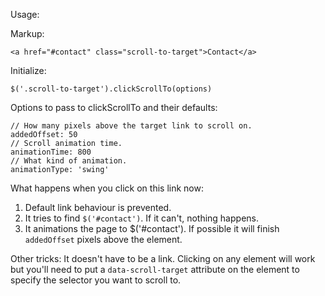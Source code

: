 Usage:

Markup:
```
<a href="#contact" class="scroll-to-target">Contact</a>
```
Initialize:
```
$('.scroll-to-target').clickScrollTo(options) 
```
Options to pass to clickScrollTo and their defaults:
```
// How many pixels above the target link to scroll on.
addedOffset: 50
// Scroll animation time.
animationTime: 800
// What kind of animation.
animationType: 'swing'
```

What happens when you click on this link now:
1. Default link behaviour is prevented.
2. It tries to find `$('#contact')`. If it can't, nothing happens.
3. It animations the page to $('#contact'). If possible it will finish `addedOffset` pixels above the element.

Other tricks:
It doesn't have to be a link. Clicking on any element will work but you'll need to put a `data-scroll-target` attribute on the element to specify the selector you want to scroll to.
